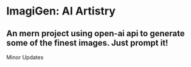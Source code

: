 # ImagiGen: AI Artistry

## An mern project using open-ai api to generate some of the finest images. Just prompt it!
Minor Updates